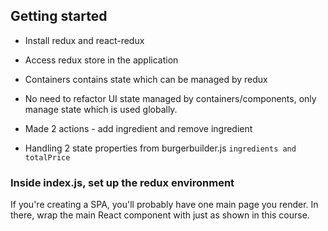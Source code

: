 ## Getting started
- Install redux and react-redux
- Access redux store in the application
- Containers contains state which can be managed by redux
- No need to refactor UI state managed by containers/components, only manage state which is used globally.

- Made 2 actions - add ingredient and remove ingredient
- Handling 2 state properties from burgerbuilder.js
`ingredients and totalPrice`

### Inside index.js, set up the redux environment
If you're creating a SPA, you'll probably have one main page you render. In there, wrap the main React component with <Provider> just as shown in this course.